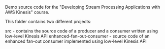 Demo source code for the "Developing Stream Processing Applications with AWS Kinesis" course.

This folder contains two different projects:

src - contains the source code of a producer and a consumer written using low-level Kinesis API
enhanced-fan-out-consumer - source code of an enhanced fan-out consumer implemented using low-level Kinesis API
